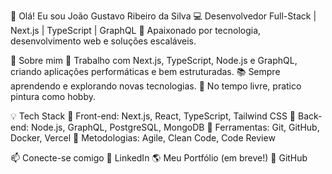👋 Olá! Eu sou João Gustavo Ribeiro da Silva
💻 Desenvolvedor Full-Stack | Next.js | TypeScript | GraphQL
🚀 Apaixonado por tecnologia, desenvolvimento web e soluções escaláveis.

🔹 Sobre mim
🎯 Trabalho com Next.js, TypeScript, Node.js e GraphQL, criando aplicações performáticas e bem estruturadas.
📚 Sempre aprendendo e explorando novas tecnologias.
🎨 No tempo livre, pratico pintura como hobby.

💡 Tech Stack
🔹 Front-end: Next.js, React, TypeScript, Tailwind CSS
🔹 Back-end: Node.js, GraphQL, PostgreSQL, MongoDB
🔹 Ferramentas: Git, GitHub, Docker, Vercel
🔹 Metodologias: Agile, Clean Code, Code Review

📫 Conecte-se comigo
🔗 LinkedIn
🌎 Meu Portfólio (em breve!)
📂 GitHub
